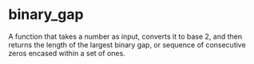 # binary_gap

A function that takes a number as input, converts it to base 2, and then returns the length of the largest binary gap, or sequence of consecutive zeros encased within a set of ones.